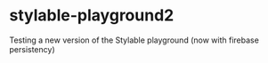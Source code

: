 # stylable-playground2
Testing a new version of the Stylable playground (now with firebase persistency)
